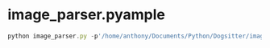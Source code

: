 # image_parser.pyample
```javascript
python image_parser.py -p'/home/anthony/Documents/Python/Dogsitter/images/dataset/negatives/' -b'chair' -e'jpg'
```
